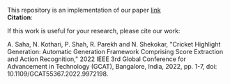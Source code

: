 This repository is an implementation of our paper [link](https://ieeexplore.ieee.org/document/9972198)  
**Citation**:  

If this work is useful for your research, please cite our work:  

A. Saha, N. Kothari, P. Shah, R. Parekh and N. Shekokar, "Cricket Highlight Generation: Automatic Generation Framework Comprising Score Extraction and Action Recognition," 2022 IEEE 3rd Global Conference for Advancement in Technology (GCAT), Bangalore, India, 2022, pp. 1-7, doi: 10.1109/GCAT55367.2022.9972198.
